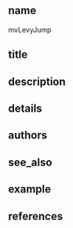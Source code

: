 ## name
mvLevyJump
## title
## description
## details
## authors
## see_also
## example
## references
